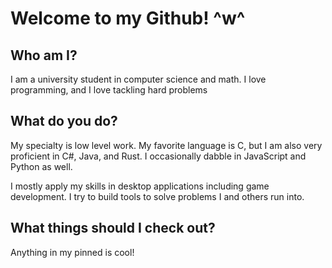 # Welcome to my Github! ^w^
## Who am I?
I am a university student in computer science and math. I love programming, and I love tackling hard problems
## What do you do?
My specialty is low level work. My favorite language is C, but I am also very proficient in C#, Java, and Rust. I occasionally dabble in JavaScript and Python as well.

I mostly apply my skills in desktop applications including game development. I try to build tools to solve problems I and others run into.
## What things should I check out?
Anything in my pinned is cool!
